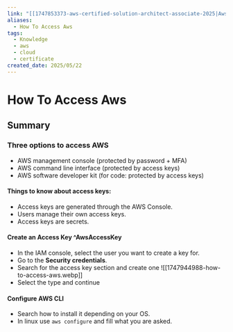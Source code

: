 ```yaml
---
link: "[[1747853373-aws-certified-solution-architect-associate-2025|Aws Certified Solution Architect Associate 2025]]"
aliases:
  - How To Access Aws
tags:
  - Knowledge
  - aws
  - cloud
  - certificate
created_date: 2025/05/22
---
```

# How To Access Aws
## Summary
### Three options to access AWS
- AWS management console (protected by password + MFA)
- AWS command line interface (protected by access keys)
- AWS software developer kit (for code: protected by access keys)
#### Things to know about access keys:
- Access keys are generated through the AWS Console.
- Users manage their own access keys.
- Access keys are secrets.
#### Create an Access Key ^AwsAccessKey
- In the IAM console, select the user you want to create a key for.
- Go to the **Security credentials**.
- Search for the access key section and create one
![[1747944988-how-to-access-aws.webp]]
- Select the type and continue
#### Configure AWS CLI
- Search how to install it depending on your OS.
- In linux use `aws configure` and fill what you are asked.

